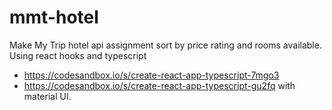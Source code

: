 # mmt-hotel
Make My Trip hotel api assignment sort by price rating and rooms available. Using react hooks and typescript

- https://codesandbox.io/s/create-react-app-typescript-7mgo3
- https://codesandbox.io/s/create-react-app-typescript-gu2fq with material UI.

